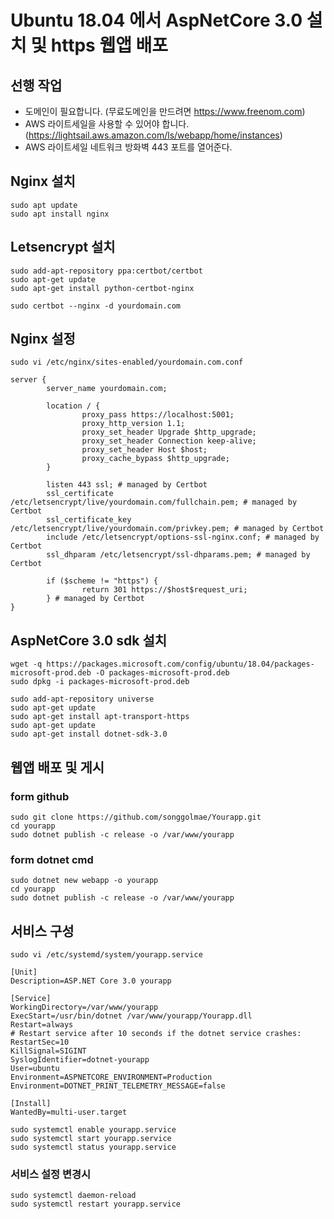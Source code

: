 # Ubuntu 18.04 에서 AspNetCore 3.0 설치 및 https 웹앱 배포

## 선행 작업

* 도메인이 필요합니다. (무료도메인을 만드려면 <https://www.freenom.com>)
* AWS 라이트세일을 사용할 수 있어야 합니다. (<https://lightsail.aws.amazon.com/ls/webapp/home/instances>)
* AWS 라이트세일 네트워크 방화벽 443 포트를 열어준다.

## Nginx 설치

```ssh
sudo apt update
sudo apt install nginx
```

## Letsencrypt 설치

```ssh
sudo add-apt-repository ppa:certbot/certbot
sudo apt-get update
sudo apt-get install python-certbot-nginx

sudo certbot --nginx -d yourdomain.com
```

## Nginx 설정

```ssh
sudo vi /etc/nginx/sites-enabled/yourdomain.com.conf

server {
        server_name yourdomain.com;

        location / {
                proxy_pass https://localhost:5001;
                proxy_http_version 1.1;
                proxy_set_header Upgrade $http_upgrade;
                proxy_set_header Connection keep-alive;
                proxy_set_header Host $host;
                proxy_cache_bypass $http_upgrade;
        }

        listen 443 ssl; # managed by Certbot
        ssl_certificate /etc/letsencrypt/live/yourdomain.com/fullchain.pem; # managed by Certbot
        ssl_certificate_key /etc/letsencrypt/live/yourdomain.com/privkey.pem; # managed by Certbot
        include /etc/letsencrypt/options-ssl-nginx.conf; # managed by Certbot
        ssl_dhparam /etc/letsencrypt/ssl-dhparams.pem; # managed by Certbot

        if ($scheme != "https") {
                return 301 https://$host$request_uri;
        } # managed by Certbot
}
```

## AspNetCore 3.0 sdk 설치

```ssh
wget -q https://packages.microsoft.com/config/ubuntu/18.04/packages-microsoft-prod.deb -O packages-microsoft-prod.deb
sudo dpkg -i packages-microsoft-prod.deb

sudo add-apt-repository universe
sudo apt-get update
sudo apt-get install apt-transport-https
sudo apt-get update
sudo apt-get install dotnet-sdk-3.0
```

## 웹앱 배포 및 게시

### form github

```ssh
sudo git clone https://github.com/songgolmae/Yourapp.git
cd yourapp
sudo dotnet publish -c release -o /var/www/yourapp
```

### form dotnet cmd

```ssh
sudo dotnet new webapp -o yourapp
cd yourapp
sudo dotnet publish -c release -o /var/www/yourapp
```

## 서비스 구성

```ssh
sudo vi /etc/systemd/system/yourapp.service
```

```ssh
[Unit]
Description=ASP.NET Core 3.0 yourapp

[Service]
WorkingDirectory=/var/www/yourapp
ExecStart=/usr/bin/dotnet /var/www/yourapp/Yourapp.dll
Restart=always
# Restart service after 10 seconds if the dotnet service crashes:
RestartSec=10
KillSignal=SIGINT
SyslogIdentifier=dotnet-yourapp
User=ubuntu
Environment=ASPNETCORE_ENVIRONMENT=Production
Environment=DOTNET_PRINT_TELEMETRY_MESSAGE=false

[Install]
WantedBy=multi-user.target
```

```ssh
sudo systemctl enable yourapp.service
sudo systemctl start yourapp.service
sudo systemctl status yourapp.service
```

### 서비스 설정 변경시

```ssh
sudo systemctl daemon-reload
sudo systemctl restart yourapp.service
```
